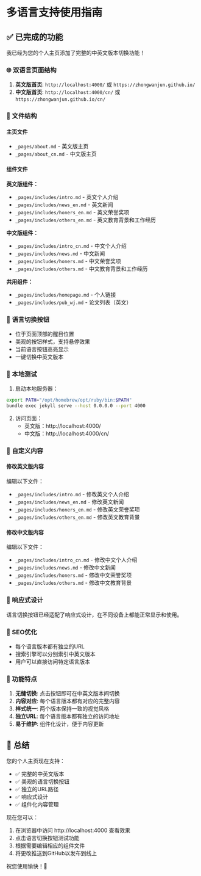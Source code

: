 # 多语言支持使用指南

## ✅ 已完成的功能

我已经为您的个人主页添加了完整的中英文版本切换功能！

### 🌐 双语言页面结构

1. **英文版首页**: `http://localhost:4000/` 或 `https://zhongwanjun.github.io/`
2. **中文版首页**: `http://localhost:4000/cn/` 或 `https://zhongwanjun.github.io/cn/`

### 📁 文件结构

#### 主页文件
- `_pages/about.md` - 英文版主页
- `_pages/about_cn.md` - 中文版主页

#### 组件文件
**英文版组件：**
- `_pages/includes/intro.md` - 英文个人介绍
- `_pages/includes/news_en.md` - 英文新闻
- `_pages/includes/honers_en.md` - 英文荣誉奖项
- `_pages/includes/others_en.md` - 英文教育背景和工作经历

**中文版组件：**
- `_pages/includes/intro_cn.md` - 中文个人介绍
- `_pages/includes/news.md` - 中文新闻
- `_pages/includes/honers.md` - 中文荣誉奖项
- `_pages/includes/others.md` - 中文教育背景和工作经历

**共用组件：**
- `_pages/includes/homepage.md` - 个人链接
- `_pages/includes/pub_wj.md` - 论文列表（英文）

### 🎨 语言切换按钮

- 位于页面顶部的醒目位置
- 美观的按钮样式，支持悬停效果
- 当前语言按钮高亮显示
- 一键切换中英文版本

### 🚀 本地测试

1. 启动本地服务器：
```bash
export PATH="/opt/homebrew/opt/ruby/bin:$PATH"
bundle exec jekyll serve --host 0.0.0.0 --port 4000
```

2. 访问页面：
   - 英文版：http://localhost:4000/
   - 中文版：http://localhost:4000/cn/

### 🔧 自定义内容

#### 修改英文版内容
编辑以下文件：
- `_pages/includes/intro.md` - 修改英文个人介绍
- `_pages/includes/news_en.md` - 修改英文新闻
- `_pages/includes/honers_en.md` - 修改英文荣誉奖项
- `_pages/includes/others_en.md` - 修改英文教育背景

#### 修改中文版内容
编辑以下文件：
- `_pages/includes/intro_cn.md` - 修改中文个人介绍
- `_pages/includes/news.md` - 修改中文新闻
- `_pages/includes/honers.md` - 修改中文荣誉奖项
- `_pages/includes/others.md` - 修改中文教育背景

### 📱 响应式设计

语言切换按钮已经适配了响应式设计，在不同设备上都能正常显示和使用。

### 🎯 SEO优化

- 每个语言版本都有独立的URL
- 搜索引擎可以分别索引中英文版本
- 用户可以直接访问特定语言版本

### 🌟 功能特点

1. **无缝切换**: 点击按钮即可在中英文版本间切换
2. **内容对应**: 每个语言版本都有对应的完整内容
3. **样式统一**: 两个版本保持一致的视觉风格
4. **独立URL**: 每个语言版本都有独立的访问地址
5. **易于维护**: 组件化设计，便于内容更新

## 🎉 总结

您的个人主页现在支持：
- ✅ 完整的中英文版本
- ✅ 美观的语言切换按钮
- ✅ 独立的URL路径
- ✅ 响应式设计
- ✅ 组件化内容管理

现在您可以：
1. 在浏览器中访问 http://localhost:4000 查看效果
2. 点击语言切换按钮测试功能
3. 根据需要编辑相应的组件文件
4. 将更改推送到GitHub以发布到线上

祝您使用愉快！🚀 